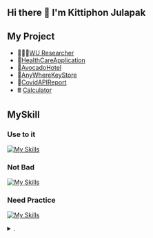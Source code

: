 ## Hi there 👋 I'm Kittiphon Julapak
## My Project
- 🧑🏻‍🔬[WU Researcher](https://wu-researcher.web.app/)
- 📱[HealthCareApplication](https://github.com/KittiDJu/HealthCareApplicationMobileBack-End)
- 🏨[AvocadoHotel](https://github.com/KittiDJu/AvocadoHotel)
- 🛒[AnyWhereKeyStore](https://github.com/KittiDJu/AnyWhereKeyStore_BackEnd)
- 🦠[CovidAPIReport](https://covid19-api-liart.vercel.app/)
- 🖩 [Calculator](https://calculator-kittidju.vercel.app/)
## MySkill
### Use to it
  [![My Skills](https://skillicons.dev/icons?i=html,css,bootstrap,js,express,nodejs,postman,mongodb,python,github)](https://skillicons.dev)
### Not Bad
  [![My Skills](https://skillicons.dev/icons?i=react,c,git,mysql,php,regex,raspberrypi,arduino)](https://skillicons.dev)
### Need Practice
  [![My Skills](https://skillicons.dev/icons?i=java,ts,go,flask)](https://skillicons.dev)
<details>
  <summary>.</summary>
  
  <br>*P.S. If I don't practice any of them often, they're all in the "Need Practice" category.😭*
  
</details>
<!--
**KittiDJu/KittiDJu** is a ✨ _special_ ✨ repository because its `README.md` (this file) appears on your GitHub profile.

Here are some ideas to get you started:
## Nowaday
- 🔭 I’m currently working on ...
- 🌱 I’m currently learning ...
- 👯 I’m looking to collaborate on ...
- 🤔 I’m looking for help with ...
- 💬 Ask me about ...
- 📫 How to reach me: ...
- 😄 Pronouns: ...
- ⚡ Fun fact: ...
-->
